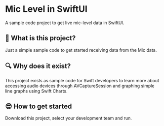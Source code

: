 # Mic Level in SwiftUI
A sample code project to get live mic-level data in SwiftUI.

## 🤔 What is this project?
Just a simple sample code to get started receiving data from the Mic data.

## 🔍 Why does it exist?
This project exists as sample code for Swift developers to learn more about accessing audio devices through AVCaptureSession and graphing simple line graphs using Swift Charts.

## 😎 How to get started
Download this project, select your development team and run.
